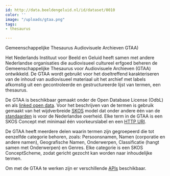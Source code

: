 ```yaml
---
id: http://data.beeldengeluid.nl/id/dataset/0010
color: ''
image: "/uploads/gtaa.png"
tags:
- thesaurus

---
```

Gemeenschappelijke Thesaurus Audiovisuele Archieven GTAA)

Het Nederlands Instituut voor Beeld en Geluid heeft samen met andere Nederlandse organisaties die audiovisueel cultureel erfgoed beheren de Gemeenschappelijke Thesaurus voor Audiovisuele Archieven (GTAA) ontwikkeld. De GTAA wordt gebruikt voor het doeltreffend karakteriseren van de inhoud van audiovisueel materiaal uit het archief met labels afkomstig uit een gecontroleerde en gestructureerde lijst van termen, een thesaurus.

De GTAA is beschikbaar gemaakt onder de Open Database License (OdbL) en als [linked open data](https://www.den.nl/aan-de-slag/uitvoeren/hoe-maak-je-het-beschikbaar/linked-open-data). Voor het beschrijven van de termen is gebruik gemaakt van het wijdverbreide [SKOS](https://www.w3.org/2004/02/skos/) model dat onder andere één van de [standaarden](https://www.forumstandaardisatie.nl/open-standaarden/skos) is voor de Nederlandse overheid.
Elke term in de GTAA is een SKOS Concept met minimaal één voorkeurslabel en een  [HTTP URI](https://en.wikipedia.org/wiki/Uniform_Resource_Identifier). 

De GTAA heeft meerdere delen waarin termen zijn gegroepeerd die tot eenzelfde categorie behoren, zoals: Persoonsnamen, Namen (corporatie en andere namen), Geografische Namen, Onderwerpen, Classificatie (hangt samen met Onderwerpen) en Genres. Elke categorie is een SKOS ConceptScheme, zodat gericht gezocht kan worden naar inhoudelijke termen. 

Om met de GTAA te werken zijn er verschillende [APIs](apis/gtaa) beschikbaar.
